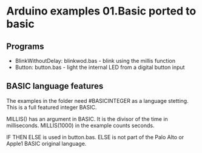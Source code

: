 # Arduino examples 01.Basic ported to basic

## Programs 

- BlinkWithoutDelay: blinkwod.bas - blink using the millis function
- Button: button.bas - light the internal LED from a digital button input

## BASIC language features 

The examples in the folder need #BASICINTEGER as a language stetting. This is a full featured integer BASIC.

MILLIS() has an argument in BASIC. It is the divisor of the time in milliseconds. MILLIS(1000) in the example counts seconds. 

IF THEN ELSE is used in button.bas. ELSE is not part of the Palo Alto or Apple1 BASIC original language.
